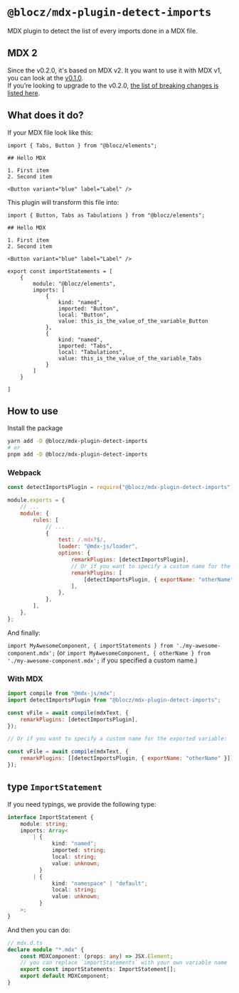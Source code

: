 # `@blocz/mdx-plugin-detect-imports`

MDX plugin to detect the list of every imports done in a MDX file.

## MDX 2

Since the v0.2.0, it's based on MDX v2. It you want to use it with MDX v1, you can look at the [v0.1.0](https://github.com/bloczjs/mdx/tree/v0.1.0).<br/>
If you’re looking to upgrade to the v0.2.0, [the list of breaking changes is listed here](https://github.com/bloczjs/mdx/releases/tag/v0.2.0).

## What does it do?

If your MDX file look like this:

```mdx
import { Tabs, Button } from "@blocz/elements";

## Hello MDX

1. First item
2. Second item

<Button variant="blue" label="Label" />
```

This plugin will transform this file into:

```mdx
import { Button, Tabs as Tabulations } from "@blocz/elements";

## Hello MDX

1. First item
2. Second item

<Button variant="blue" label="Label" />

export const importStatements = [
    {
        module: "@blocz/elements",
        imports: [
            {
                kind: "named",
                imported: "Button",
                local: "Button",
                value: this_is_the_value_of_the_variable_Button
            },
            {
                kind: "named",
                imported: "Tabs",
                local: "Tabulations",
                value: this_is_the_value_of_the_variable_Tabs
            }
        ]
    }

]
```

## How to use

Install the package

```bash
yarn add -D @blocz/mdx-plugin-detect-imports
# or
pnpm add -D @blocz/mdx-plugin-detect-imports
```

### Webpack

```js
const detectImportsPlugin = require("@blocz/mdx-plugin-detect-imports");

module.exports = {
    // ...
    module: {
        rules: [
            // ...
            {
                test: /.mdx?$/,
                loader: "@mdx-js/loader",
                options: {
                    remarkPlugins: [detectImportsPlugin],
                    // Or if you want to specify a custom name for the exported variable:
                    remarkPlugins: [
                        [detectImportsPlugin, { exportName: "otherName" }],
                    ],
                },
            },
        ],
    },
};
```

And finally:

`import MyAwesomeComponent, { importStatements } from './my-awesome-component.mdx';`
(or `import MyAwesomeComponent, { otherName } from './my-awesome-component.mdx';` if you specified a custom name.)

### With MDX

```js
import compile from "@mdx-js/mdx";
import detectImportsPlugin from "@blocz/mdx-plugin-detect-imports";

const vFile = await compile(mdxText, {
    remarkPlugins: [detectImportsPlugin],
});

// Or if you want to specify a custom name for the exported variable:

const vFile = await compile(mdxText, {
    remarkPlugins: [[detectImportsPlugin, { exportName: "otherName" }]],
});
```

## type `ImportStatement`

If you need typings, we provide the following type:

```typescript
interface ImportStatement {
    module: string;
    imports: Array<
        | {
              kind: "named";
              imported: string;
              local: string;
              value: unknown;
          }
        | {
              kind: "namespace" | "default";
              local: string;
              value: unknown;
          }
    >;
}
```

And then you can do:

```typescript
// mdx.d.ts
declare module "*.mdx" {
    const MDXComponent: (props: any) => JSX.Element;
    // you can replace `importStatements` with your own variable name
    export const importStatements: ImportStatement[];
    export default MDXComponent;
}
```

